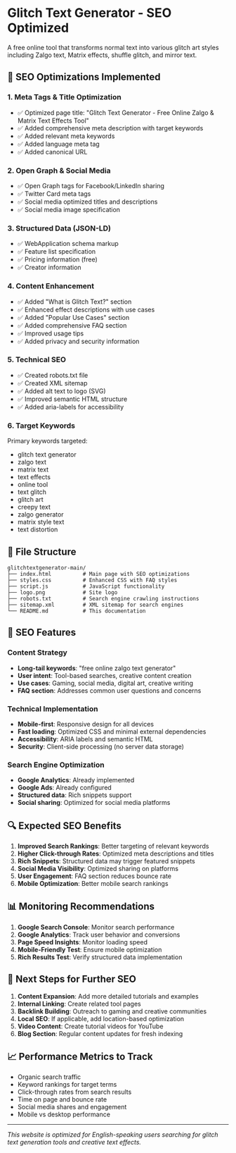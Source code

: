# Glitch Text Generator - SEO Optimized

A free online tool that transforms normal text into various glitch art styles including Zalgo text, Matrix effects, shuffle glitch, and mirror text.

## 🚀 SEO Optimizations Implemented

### 1. **Meta Tags & Title Optimization**
- ✅ Optimized page title: "Glitch Text Generator - Free Online Zalgo & Matrix Text Effects Tool"
- ✅ Added comprehensive meta description with target keywords
- ✅ Added relevant meta keywords
- ✅ Added language meta tag
- ✅ Added canonical URL

### 2. **Open Graph & Social Media**
- ✅ Open Graph tags for Facebook/LinkedIn sharing
- ✅ Twitter Card meta tags
- ✅ Social media optimized titles and descriptions
- ✅ Social media image specification

### 3. **Structured Data (JSON-LD)**
- ✅ WebApplication schema markup
- ✅ Feature list specification
- ✅ Pricing information (free)
- ✅ Creator information

### 4. **Content Enhancement**
- ✅ Added "What is Glitch Text?" section
- ✅ Enhanced effect descriptions with use cases
- ✅ Added "Popular Use Cases" section
- ✅ Added comprehensive FAQ section
- ✅ Improved usage tips
- ✅ Added privacy and security information

### 5. **Technical SEO**
- ✅ Created robots.txt file
- ✅ Created XML sitemap
- ✅ Added alt text to logo (SVG)
- ✅ Improved semantic HTML structure
- ✅ Added aria-labels for accessibility

### 6. **Target Keywords**
Primary keywords targeted:
- glitch text generator
- zalgo text
- matrix text
- text effects
- online tool
- text glitch
- glitch art
- creepy text
- zalgo generator
- matrix style text
- text distortion

## 📁 File Structure
```
glitchtextgenerator-main/
├── index.html          # Main page with SEO optimizations
├── styles.css          # Enhanced CSS with FAQ styles
├── script.js           # JavaScript functionality
├── logo.png            # Site logo
├── robots.txt          # Search engine crawling instructions
├── sitemap.xml         # XML sitemap for search engines
└── README.md           # This documentation
```

## 🎯 SEO Features

### Content Strategy
- **Long-tail keywords**: "free online zalgo text generator"
- **User intent**: Tool-based searches, creative content creation
- **Use cases**: Gaming, social media, digital art, creative writing
- **FAQ section**: Addresses common user questions and concerns

### Technical Implementation
- **Mobile-first**: Responsive design for all devices
- **Fast loading**: Optimized CSS and minimal external dependencies
- **Accessibility**: ARIA labels and semantic HTML
- **Security**: Client-side processing (no server data storage)

### Search Engine Optimization
- **Google Analytics**: Already implemented
- **Google Ads**: Already configured
- **Structured data**: Rich snippets support
- **Social sharing**: Optimized for social media platforms

## 🔍 Expected SEO Benefits

1. **Improved Search Rankings**: Better targeting of relevant keywords
2. **Higher Click-through Rates**: Optimized meta descriptions and titles
3. **Rich Snippets**: Structured data may trigger featured snippets
4. **Social Media Visibility**: Optimized sharing on platforms
5. **User Engagement**: FAQ section reduces bounce rate
6. **Mobile Optimization**: Better mobile search rankings

## 📊 Monitoring Recommendations

1. **Google Search Console**: Monitor search performance
2. **Google Analytics**: Track user behavior and conversions
3. **Page Speed Insights**: Monitor loading speed
4. **Mobile-Friendly Test**: Ensure mobile optimization
5. **Rich Results Test**: Verify structured data implementation

## 🚀 Next Steps for Further SEO

1. **Content Expansion**: Add more detailed tutorials and examples
2. **Internal Linking**: Create related tool pages
3. **Backlink Building**: Outreach to gaming and creative communities
4. **Local SEO**: If applicable, add location-based optimization
5. **Video Content**: Create tutorial videos for YouTube
6. **Blog Section**: Regular content updates for fresh indexing

## 📈 Performance Metrics to Track

- Organic search traffic
- Keyword rankings for target terms
- Click-through rates from search results
- Time on page and bounce rate
- Social media shares and engagement
- Mobile vs desktop performance

---

*This website is optimized for English-speaking users searching for glitch text generation tools and creative text effects.* 